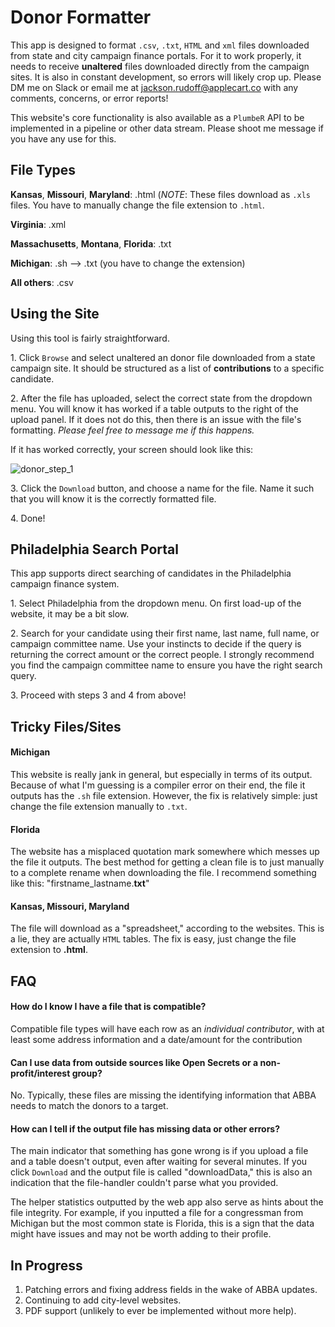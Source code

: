 # Donor Formatter

This app is designed to format `.csv`, `.txt`, `HTML` and `xml` files downloaded from state and city campaign finance portals. For it to work properly, it needs to receive **unaltered** files downloaded directly from the campaign sites. It is also in constant development, so errors will likely crop up. Please DM me on Slack or email me at jackson.rudoff@applecart.co with any comments, concerns, or error reports!

This website's core functionality is also available as a `PlumbeR` API to be implemented in a pipeline or other data stream. Please shoot me message if you have any use for this. 

## File Types 

**Kansas**, **Missouri**, **Maryland**: .html (*NOTE*: These files download as `.xls` files. You have to manually change the file extension to `.html`.

**Virginia**: .xml

**Massachusetts**, **Montana**, **Florida**: .txt

**Michigan**: .sh ––> .txt (you have to change the extension)

**All others**: .csv 

## Using the Site

Using this tool is fairly straightforward.

1\. Click ```Browse``` and select unaltered an donor file downloaded from a state campaign site. It should be structured as a list of **contributions** to a specific candidate.

2\. After the file has uploaded, select the correct state from the dropdown menu. You will know it has worked if a table outputs to the right of the upload panel. If it does not do this, then there is an issue with the file's formatting. *Please feel free to message me if this happens.* 

If it has worked correctly, your screen should look like this:
        
   ![donor_step_1](https://user-images.githubusercontent.com/62763243/224132387-ee8d69ca-1512-45c9-852f-1bc8a0b11636.png)

3\. Click the ```Download``` button, and choose a name for the file. Name it such that you will know it is the correctly formatted file.

4\. Done!

## Philadelphia Search Portal

This app supports direct searching of candidates in the Philadelphia campaign finance system. 

1\. Select Philadelphia from the dropdown menu. On first load-up of the website, it may be a bit slow. 

2\. Search for your candidate using their first name, last name, full name, or campaign committee name. Use your instincts to decide if the query is returning the correct amount or the correct people. I strongly recommend you find the campaign committee name to ensure you have the right search query. 

3\. Proceed with steps 3 and 4 from above!

## Tricky Files/Sites

#### Michigan

This website is really jank in general, but especially in terms of its output. Because of what I'm guessing is a compiler error on their end, the file it outputs has the `.sh` file extension. However, the fix is relatively simple: just change the file extension manually to `.txt`. 

#### Florida

The website has a misplaced quotation mark somewhere which messes up the file it outputs. The best method for getting a clean file is to just manually to a complete rename when downloading the file. I recommend something like this: "firstname_lastname.**txt**"

#### Kansas, Missouri, Maryland

The file will download as a "spreadsheet," according to the websites. This is a lie, they are actually `HTML` tables. The fix is easy, just change the file extension to **.html**. 

## FAQ

#### **How do I know I have a file that is compatible?**

Compatible file types will have each row as an *individual contributor*, with at least some address information and a date/amount for the contribution

#### **Can I use data from outside sources like Open Secrets or a non-profit/interest group?**

No. Typically, these files are missing the identifying information that ABBA needs to match the donors to a target.

#### **How can I tell if the output file has missing data or other errors?**

The main indicator that something has gone wrong is if you upload a file and a table doesn't output, even after waiting for several minutes. If you click `Download` and the output file is called "downloadData," this is also an indication that the file-handler couldn't parse what you provided. 

The helper statistics outputted by the web app also serve as hints about the file integrity. For example, if you inputted a file for a congressman from Michigan but the most common state is Florida, this is a sign that the data might have issues and may not be worth adding to their profile. 


## In Progress

1. Patching errors and fixing address fields in the wake of ABBA updates. 
2. Continuing to add city-level websites. 
3. PDF support (unlikely to ever be implemented without more help). 
